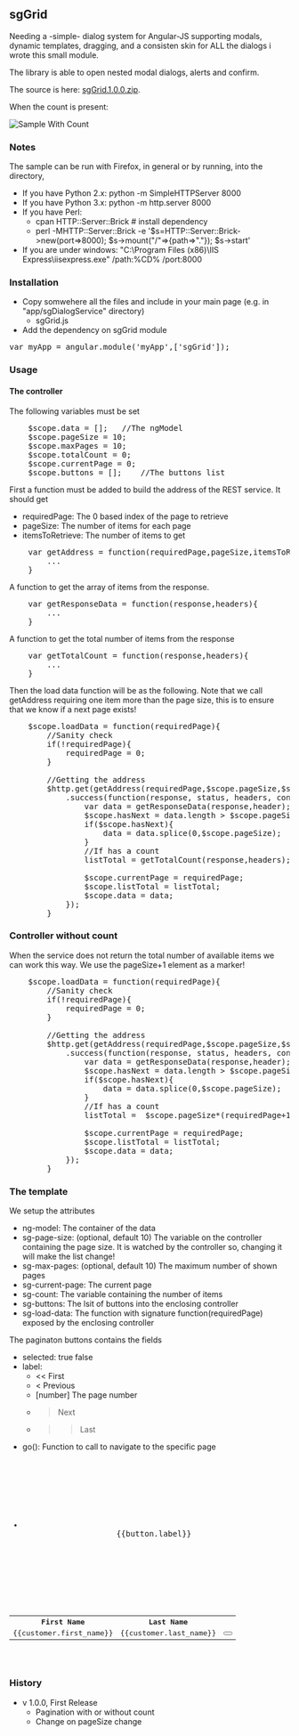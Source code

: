 <!--settings(
title=Simple Angular JQueryLess Grid
description=Simple Angular JQueryLess Grid, sgGrid
)-->

## sgGrid

Needing a -simple- dialog system for Angular-JS supporting modals, dynamic templates, dragging, 
and a consisten skin for ALL the dialogs i wrote this small module.

The library is able to open nested modal dialogs, alerts and confirm.

The source is here: [sgGrid.1.0.0.zip]({This}sgGrid.1.0.0.zip).

When the count is present:

![Sample With Count]({This}sample.png)

### Notes

The sample can be run with Firefox, in general or by running, into the directory,

* If you have Python 2.x: python -m SimpleHTTPServer 8000
* If you have Python 3.x: python -m http.server 8000
* If you have Perl:
	* cpan HTTP::Server::Brick   # install dependency
	* perl -MHTTP::Server::Brick -e '$s=HTTP::Server::Brick->new(port=>8000); $s->mount("/"=>{path=>"."}); $s->start'
* If you are under windows: "C:\Program Files (x86)\IIS Express\iisexpress.exe" /path:%CD% /port:8000

### Installation 

* Copy somwehere all the files and include in your main page (e.g. in "app/sgDialogService" directory)
	* sgGrid.js
* Add the dependency on sgGrid module

<pre>
var myApp = angular.module('myApp',['sgGrid']);
</pre>
	
### Usage

#### The controller

The following variables must be set

<pre>
	$scope.data = [];	//The ngModel
	$scope.pageSize = 10;
	$scope.maxPages = 10;
	$scope.totalCount = 0;
	$scope.currentPage = 0;
	$scope.buttons = [];	//The buttons list
</pre>

First a function must be added to build the address of the REST service. It should 
get 

* requiredPage: The 0 based index of the page to retrieve
* pageSize: The number of items for each page
* itemsToRetrieve: The number of items to get

<pre>
	var getAddress = function(requiredPage,pageSize,itemsToRetrieve){
		...
	}
</pre>

A function to get the array of items from the response.

<pre>
	var getResponseData = function(response,headers){
		...
	}
</pre>

A function to get the total number of items from the response

<pre>
	var getTotalCount = function(response,headers){
		...
	}
</pre>

Then the load data function will be as the following. Note that we call getAddress requiring one
item more than the page size, this is to ensure that we know if a next page exists!

<pre>
	$scope.loadData = function(requiredPage){
		//Sanity check
		if(!requiredPage){
			requiredPage = 0;
		}
		
		//Getting the address
		$http.get(getAddress(requiredPage,$scope.pageSize,$scope.pageSize+1))
			.success(function(response, status, headers, config){
				var data = getResponseData(response,header);
				$scope.hasNext = data.length > $scope.pageSize;
				if($scope.hasNext){
					data = data.splice(0,$scope.pageSize);
				}
				//If has a count
				listTotal = getTotalCount(response,headers);
				
				$scope.currentPage = requiredPage;
				$scope.listTotal = listTotal;
				$scope.data = data;
			});
		}
</pre>

### Controller without count

When the service does not return the total number of available items we can work this way.
We use the pageSize+1 element as a marker!

<pre>
	$scope.loadData = function(requiredPage){
		//Sanity check
		if(!requiredPage){
			requiredPage = 0;
		}
		
		//Getting the address
		$http.get(getAddress(requiredPage,$scope.pageSize,$scope.pageSize+1))
			.success(function(response, status, headers, config){
				var data = getResponseData(response,header);
				$scope.hasNext = data.length > $scope.pageSize;
				if($scope.hasNext){
					data = data.splice(0,$scope.pageSize);
				}
				//If has a count
				listTotal =  $scope.pageSize*(requiredPage+1) + ($scope.hasNext?1:0);
				
				$scope.currentPage = requiredPage;
				$scope.listTotal = listTotal;
				$scope.data = data;
			});
		}
</pre>

### The template

We setup the attributes

* ng-model: The container of the data
* sg-page-size: (optional, default 10) The variable on the controller containing the page size. It is watched by
the controller so, changing it will make the list change!
* sg-max-pages: (optional, default 10) The maximum number of shown pages
* sg-current-page: The current page
* sg-count: The variable containing the number of items
* sg-buttons: The lsit of buttons into the enclosing controller
* sg-load-data: The function with signature function(requiredPage) exposed by the enclosing controller

The paginaton buttons contains the fields

* selected: true false
* label:
	* << First
	* < Previous
	* [number] The page number
	* > Next
	* >> Last
* go(): Function to call to navigate to the specific page

<pre>
<div sg-grid
	ng-model="data"
	sg-page-size="pageSize" 
	sg-load-data="loadData" 
	sg-max-pages="maxPages"
	sg-current-page="currentPage"
	sg-count="listTotal"
	sg-buttons="buttons">
	<nav>
		<ul class="pagination">
			<li ng-repeat="button in buttons" ng-class="{'active':button.selected}">
					<a ng-click="button.go()" >{{button.label}}</a>
			</li>
		</ul>
	</nav>
	<table class="table">
		<tr><th>First Name</th><th>Last Name</th><th>&nbsp;</th></tr>
		<tr ng-repeat="customer in data">
			<td>{{customer.first_name}}</td>
			<td>{{customer.last_name}}</td>
			<td>
				<button type="button" class="btn btn-default btn-sm" ng-click="show(customer)">
					<span class="glyphicon glyphicon-eye-open" aria-hidden="true"></span>
				</button>
			</td>
		</tr>
	</table>
</div>
</pre>

### History

* v 1.0.0, First Release
	* Pagination with or without count
	* Change on pageSize change